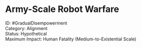 # Army-Scale Robot Warfare

ID: #GradualDisempowerment \
Category: Alignment \
Status: Hypothetical \
Maximum Impact: Human Fatality (Medium-to-Existential Scale)
